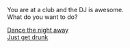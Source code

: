 You are at a club and the DJ is awesome.  
What do you want to do?  
  
[Dance the night away](dance.md)  
[Just get drunk](drunk.md)